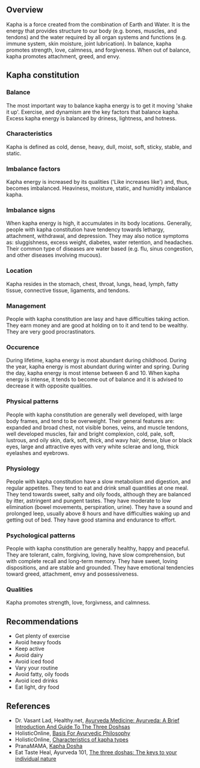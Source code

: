 ## Overview
Kapha is a force created from the combination of Earth and Water. It is the energy that provides structure to our body (e.g. bones, muscles, and tendons) and the water required by all organ systems and functions (e.g. immune system, skin moisture, joint lubrication). In balance, kapha promotes strength, love, calmness, and forgiveness. When out of balance, kapha promotes attachment, greed, and envy.

## Kapha constitution
### Balance
The most important way to balance kapha energy is to get it moving 'shake it up'. Exercise, and dynamism are the key factors that balance kapha. Excess kapha energy is balanced by driness, lightness, and hotness.

### Characteristics
Kapha is defined as cold, dense, heavy, dull, moist, soft, sticky, stable, and static.

### Imbalance factors
Kapha energy is increased by its qualities ('Like increases like') and, thus, becomes imbalanced. Heaviness, moisture, static, and humidity imbalance kapha.

### Imbalance signs
When kapha energy is high, it accumulates in its body locations. Generally, people with kapha constitution have tendency towards lethargy, attachment, withdrawal, and depression. They may also notice symptoms as: sluggishness, excess weight, diabetes, water retention, and headaches. Their common type of diseases are water based (e.g. flu, sinus congestion, and other diseases involving mucous).

### Location
Kapha resides in the stomach, chest, throat, lungs, head, lymph, fatty tissue, connective tissue, ligaments, and tendons.

### Management
People with kapha constitution are lasy and have difficulties taking action. They earn money and are good at holding on to it and tend to be wealthy. They are very good procrastinators.

### Occurence
During lifetime, kapha energy is most abundant during childhood. During the year, kapha energy is most abundant during winter and spring. During the day, kapha energy is most intense between 6 and 10. When kapha energy is intense, it tends to become out of balance and it is advised to decrease it with opposite qualities.

### Physical patterns
People with kapha constitution are generally well developed, with large body frames, and tend to be overweight. Their general features are: expanded and broad chest, not visible bones, veins, and muscle tendons, well developed muscles, fair and bright complexion, cold, pale, soft, lustrous, and oily skin, dark, soft, thick, and wavy hair, dense, blue or black eyes, large and attractive eyes with very white sclerae and long, thick eyelashes and eyebrows.

### Physiology
People with kapha constitution have a slow metabolism and digestion, and regular appetites. They tend to eat and drink small quantities at one meal. They tend towards sweet, salty and oily foods, although they are balanced by itter, astringent and pungent tastes. They have moderate to low elimination (bowel movements, perspiration, urine). They have a sound and prolonged leep, usually above 8 hours and have difficulties waking up and getting out of bed. They have good stamina and endurance to effort.

### Psychological patterns
People with kapha constitution are generally healthy, happy and peaceful. They are tolerant, calm, forgiving, loving, have slow comprehension, but with complete recall and long-term memory. They have sweet, loving dispositions, and are stable and grounded. They have emotional tendencies toward greed, attachment, envy and possessiveness.

### Qualities
Kapha promotes strength, love, forgivness, and calmness.

## Recommendations
- Get plenty of exercise
- Avoid heavy foods
- Keep active
- Avoid dairy
- Avoid iced food
- Vary your routine
- Avoid fatty, oily foods
- Avoid iced drinks
- Eat light, dry food

## References
- Dr. Vasant Lad, Healthy.net, [Ayurveda Medicine: Ayurveda: A Brief Introduction And Guide To The Three Doshsas](http://www.healthy.net/Health/Article/Ayurveda_A_Brief_Introduction_and_Guide_to_the_Three_Doshsas/355/5)
- HolisticOnline, [Basis For Ayurvedic Philosophy](http://holisticonline.com/ayurveda/ayv-basis-tri-dosha.htm#kapha)
- HolisticOnline, [Characteristics of kapha types](http://holisticonline.com/ayurveda/ayv-kapha-characterisitics.htm)
- PranaMAMA, [Kapha Dosha](http://pranamama.biz/modalities/ayurveda/kapha/)
- Eat Taste Heal, Ayurveda 101, [The three doshas: The keys to your individual nature](http://eattasteheal.com/Ayurveda101/ETH_BodyTypes.htm)
